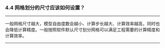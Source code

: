 ﻿### 4.4  网格划分的尺寸应该如何设置？---
一般网格尺寸越大，模型自由度数会越小、计算步长越大、计算效率越高，同时也会降低计算精度。一般按照软件默认尺寸划分网格可以满足工程需要的计算精度和计算效率。---
